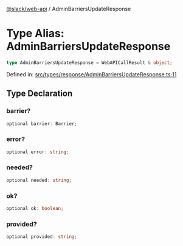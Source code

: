[@slack/web-api](../index.md) / AdminBarriersUpdateResponse

# Type Alias: AdminBarriersUpdateResponse

```ts
type AdminBarriersUpdateResponse = WebAPICallResult & object;
```

Defined in: [src/types/response/AdminBarriersUpdateResponse.ts:11](https://github.com/slackapi/node-slack-sdk/blob/main/packages/web-api/src/types/response/AdminBarriersUpdateResponse.ts#L11)

## Type Declaration

### barrier?

```ts
optional barrier: Barrier;
```

### error?

```ts
optional error: string;
```

### needed?

```ts
optional needed: string;
```

### ok?

```ts
optional ok: boolean;
```

### provided?

```ts
optional provided: string;
```
